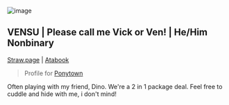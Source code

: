 ![image](https://github.com/user-attachments/assets/1de37000-67e1-41d5-905f-5a4214260ca1)
## VENSU | Please call me Vick or Ven! | He/Him Nonbinary
[Straw.page](https://ven-pt.straw.page/) | [Atabook](https://emitvensugarti.atabook.org/)
> Profile for [Ponytown](https://pony.town/)

Often playing with my friend, Dino. We're a 2 in 1 package deal. 
Feel free to cuddle and hide with me, i don't mind!
